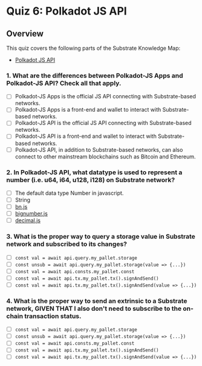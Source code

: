 # Quiz 6: Polkadot JS API

## Overview

This quiz covers the following parts of the Substrate Knowledge Map:
- [Polkadot JS API](../../knowledge-map#polkadot-js-api)

### 1. What are the differences between Polkadot-JS Apps and Polkadot-JS API? Check all that apply.

- [ ] Polkadot-JS Apps is the official JS API connecting with Substrate-based networks.
- [ ] Polkadot-JS Apps is a front-end and wallet to interact with Substrate-based networks.
- [ ] Polkadot-JS API is the official JS API connecting with Substrate-based networks.
- [ ] Polkadot-JS API is a front-end and wallet to interact with Substrate-based networks.
- [ ] Polkadot-JS API, in addition to Substrate-based networks, can also connect to other mainstream blockchains such as Bitcoin and Ethereum.

### 2. In Polkadot-JS API, what datatype is used to represent a number (i.e. u64, i64, u128, i128) on Substrate network?

- [ ] The default data type Number in javascript.
- [ ] String
- [ ] [bn.js](https://github.com/indutny/bn.js/)
- [ ] [bignumber.js](https://github.com/MikeMcl/bignumber.js/)
- [ ] [decimal.js](https://github.com/MikeMcl/decimal.js/)

### 3. What is the proper way to query a storage value in Substrate network and subscribed to its changes?

- [ ] `const val = await api.query.my_pallet.storage`
- [ ] `const unsub = await api.query.my_pallet.storage(value => {...})`
- [ ] `const val = await api.consts.my_pallet.const`
- [ ] `const val = await api.tx.my_pallet.tx().signAndSend()`
- [ ] `const val = await api.tx.my_pallet.tx().signAndSend(value => {...})`

### 4. What is the proper way to send an extrinsic to a Substrate network, **GIVEN THAT** I also don't need to subscribe to the on-chain transaction status.

- [ ] `const val = await api.query.my_pallet.storage`
- [ ] `const unsub = await api.query.my_pallet.storage(value => {...})`
- [ ] `const val = await api.consts.my_pallet.const`
- [ ] `const val = await api.tx.my_pallet.tx().signAndSend()`
- [ ] `const val = await api.tx.my_pallet.tx().signAndSend(value => {...})`
